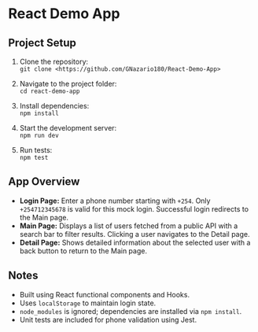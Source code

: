 # React Demo App

## Project Setup

1. Clone the repository:  
`git clone <https://github.com/GNazario180/React-Demo-App>`

2. Navigate to the project folder:  
`cd react-demo-app`

3. Install dependencies:  
`npm install`

4. Start the development server:  
`npm run dev`

5. Run tests:  
`npm test`

## App Overview
- **Login Page:** Enter a phone number starting with `+254`. Only `+254712345678` is valid for this mock login. Successful login redirects to the Main page.  
- **Main Page:** Displays a list of users fetched from a public API with a search bar to filter results. Clicking a user navigates to the Detail page.  
- **Detail Page:** Shows detailed information about the selected user with a back button to return to the Main page.  

## Notes
- Built using React functional components and Hooks.  
- Uses `localStorage` to maintain login state.  
- `node_modules` is ignored; dependencies are installed via `npm install`.  
- Unit tests are included for phone validation using Jest.
